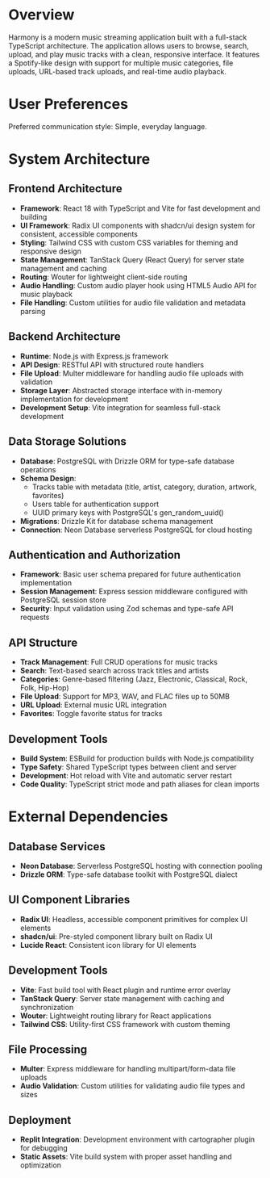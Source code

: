 # Overview

Harmony is a modern music streaming application built with a full-stack TypeScript architecture. The application allows users to browse, search, upload, and play music tracks with a clean, responsive interface. It features a Spotify-like design with support for multiple music categories, file uploads, URL-based track uploads, and real-time audio playback.

# User Preferences

Preferred communication style: Simple, everyday language.

# System Architecture

## Frontend Architecture
- **Framework**: React 18 with TypeScript and Vite for fast development and building
- **UI Framework**: Radix UI components with shadcn/ui design system for consistent, accessible components
- **Styling**: Tailwind CSS with custom CSS variables for theming and responsive design
- **State Management**: TanStack Query (React Query) for server state management and caching
- **Routing**: Wouter for lightweight client-side routing
- **Audio Handling**: Custom audio player hook using HTML5 Audio API for music playback
- **File Handling**: Custom utilities for audio file validation and metadata parsing

## Backend Architecture
- **Runtime**: Node.js with Express.js framework
- **API Design**: RESTful API with structured route handlers
- **File Upload**: Multer middleware for handling audio file uploads with validation
- **Storage Layer**: Abstracted storage interface with in-memory implementation for development
- **Development Setup**: Vite integration for seamless full-stack development

## Data Storage Solutions
- **Database**: PostgreSQL with Drizzle ORM for type-safe database operations
- **Schema Design**: 
  - Tracks table with metadata (title, artist, category, duration, artwork, favorites)
  - Users table for authentication support
  - UUID primary keys with PostgreSQL's gen_random_uuid()
- **Migrations**: Drizzle Kit for database schema management
- **Connection**: Neon Database serverless PostgreSQL for cloud hosting

## Authentication and Authorization
- **Framework**: Basic user schema prepared for future authentication implementation
- **Session Management**: Express session middleware configured with PostgreSQL session store
- **Security**: Input validation using Zod schemas and type-safe API requests

## API Structure
- **Track Management**: Full CRUD operations for music tracks
- **Search**: Text-based search across track titles and artists
- **Categories**: Genre-based filtering (Jazz, Electronic, Classical, Rock, Folk, Hip-Hop)
- **File Upload**: Support for MP3, WAV, and FLAC files up to 50MB
- **URL Upload**: External music URL integration
- **Favorites**: Toggle favorite status for tracks

## Development Tools
- **Build System**: ESBuild for production builds with Node.js compatibility
- **Type Safety**: Shared TypeScript types between client and server
- **Development**: Hot reload with Vite and automatic server restart
- **Code Quality**: TypeScript strict mode and path aliases for clean imports

# External Dependencies

## Database Services
- **Neon Database**: Serverless PostgreSQL hosting with connection pooling
- **Drizzle ORM**: Type-safe database toolkit with PostgreSQL dialect

## UI Component Libraries
- **Radix UI**: Headless, accessible component primitives for complex UI elements
- **shadcn/ui**: Pre-styled component library built on Radix UI
- **Lucide React**: Consistent icon library for UI elements

## Development Tools
- **Vite**: Fast build tool with React plugin and runtime error overlay
- **TanStack Query**: Server state management with caching and synchronization
- **Wouter**: Lightweight routing library for React applications
- **Tailwind CSS**: Utility-first CSS framework with custom theming

## File Processing
- **Multer**: Express middleware for handling multipart/form-data file uploads
- **Audio Validation**: Custom utilities for validating audio file types and sizes

## Deployment
- **Replit Integration**: Development environment with cartographer plugin for debugging
- **Static Assets**: Vite build system with proper asset handling and optimization
